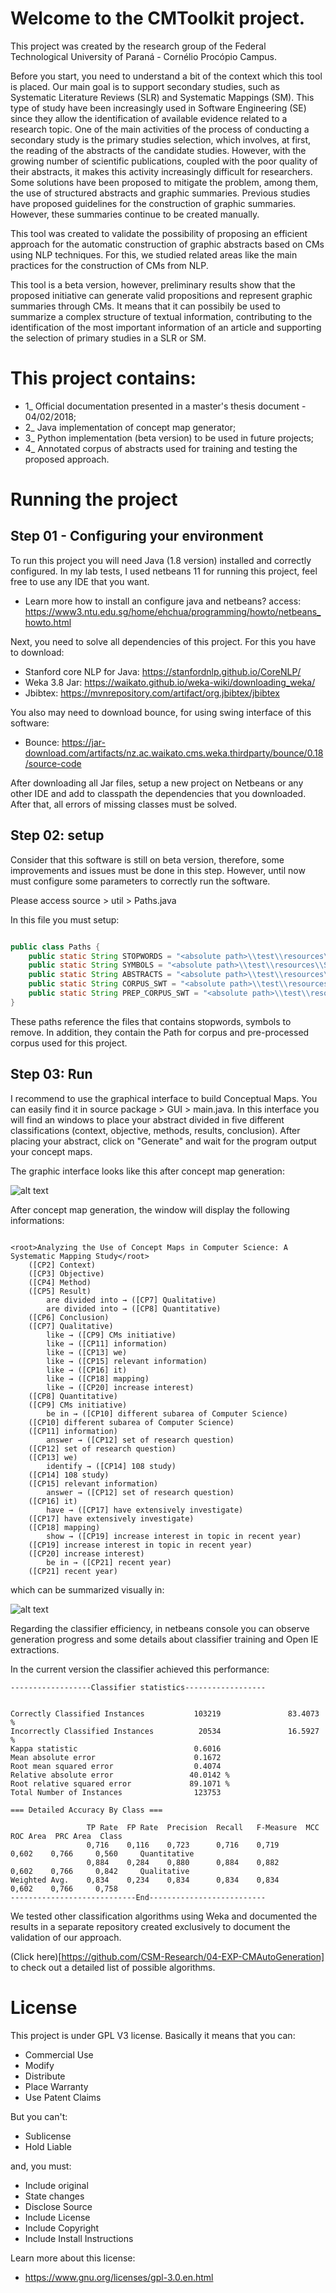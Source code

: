 # Welcome to the CMToolkit project.

This project was created by the research group of the Federal Technological University of Paraná - Cornélio Procópio Campus.


Before you start, you need to understand a bit of the context which this tool is placed. Our main goal is to support secondary studies, such as Systematic Literature Reviews (SLR) and Systematic Mappings (SM). This type of study have been increasingly used in Software Engineering (SE) since they allow
the identification of available evidence related to a research topic. One of the main activities of the process of conducting a secondary study is the primary studies selection, which involves, at first, the reading of the abstracts of the candidate studies. However, with the growing number of scientific publications, coupled with the poor quality of their abstracts, it makes this activity increasingly difficult for researchers. Some solutions have been proposed to mitigate the problem, among them, the use of structured abstracts and graphic summaries. Previous studies have proposed guidelines for the construction of graphic summaries. However, these summaries continue to be created manually. 

This tool was created to validate the possibility of proposing an efficient approach for the automatic construction of graphic abstracts based on CMs using NLP techniques. For this, we studied related areas like the main practices for the construction of CMs from NLP. 

This tool is a beta version, however, preliminary results show that the proposed initiative can generate valid propositions and represent graphic summaries through CMs. It means that it can possibily be used to summarize a complex structure of textual information, contributing to the identification of the most important information of an article and supporting the selection of primary studies in a SLR or SM. 


# This project contains:

- 1_ Official documentation presented in a master's thesis document - 04/02/2018;
- 2_ Java implementation of concept map generator;
- 3_ Python implementation (beta version) to be used in future projects;
- 4_ Annotated corpus of abstracts used for training and testing the proposed approach.

# Running the project

## Step 01 - Configuring your environment

To run this project you will need Java (1.8 version) installed and correctly configured. In my lab tests, I used netbeans 11 for running this project, feel free to use any IDE that you want.

- Learn more how to install an configure java and netbeans? access: 
https://www3.ntu.edu.sg/home/ehchua/programming/howto/netbeans_howto.html

Next, you need to solve all dependencies of this project. For this you have to download:

- Stanford core NLP for Java: https://stanfordnlp.github.io/CoreNLP/
- Weka 3.8 Jar: https://waikato.github.io/weka-wiki/downloading_weka/
- Jbibtex: https://mvnrepository.com/artifact/org.jbibtex/jbibtex
 
You also may need to download bounce, for using swing interface of this software:

- Bounce: https://jar-download.com/artifacts/nz.ac.waikato.cms.weka.thirdparty/bounce/0.18/source-code

After downloading all Jar files, setup a new project on Netbeans or any other IDE and add to classpath the dependencies that you downloaded. After that, all errors of missing classes must be solved.

## Step 02: setup

Consider that this software is still on beta version, therefore, some improvements and issues must be done in this step. However, until now must configure some parameters to correctly run the software. 

Please access source > util > Paths.java

In this file you must setup:
```Java

public class Paths {
    public static String STOPWORDS = "<absolute path>\\test\\resources\\Stopwords.txt";
    public static String SYMBOLS = "<absolute path>\\test\\resources\\Symbols.txt";
    public static String ABSTRACTS = "<absolute path>\\test\\resources\\abstracts";
    public static String CORPUS_SWT = "<absolute path>\\test\\resources\\Corpus\\SoftwareTest";
    public static String PREP_CORPUS_SWT = "<absolute path>\\test\\resources\\PreProcessedCorpus\\SoftwareTest";
}

```

These paths reference the files that contains stopwords, symbols to remove. In addition, they contain the Path for corpus and pre-processed corpus used for this project. 

## Step 03: Run

I recommend to use the graphical interface to build Conceptual Maps. You can easily find it in source package > GUI > main.java. In this interface you will find an windows to place your abstract divided in five different classifications (context, objective, methods, results, conclusion). After placing your abstract, click on "Generate" and wait for the program output your concept maps.

The graphic interface looks like this after concept map generation:

![alt text](https://github.com/csm-applications/CSM-CMtoolkit/blob/master/1_Documentation/CMGeneratorScreenshot.JPG)

After concept map generation, the window will display the following informations:
```plaintext

<root>Analyzing the Use of Concept Maps in Computer Science: A Systematic Mapping Study</root>
	([CP2] Context)
	([CP3] Objective)
	([CP4] Method)
	([CP5] Result)
		are divided into → ([CP7] Qualitative)
		are divided into → ([CP8] Quantitative)
	([CP6] Conclusion)
	([CP7] Qualitative)
		like → ([CP9] CMs initiative)
		like → ([CP11] information)
		like → ([CP13] we)
		like → ([CP15] relevant information)
		like → ([CP16] it)
		like → ([CP18] mapping)
		like → ([CP20] increase interest)
	([CP8] Quantitative)
	([CP9] CMs initiative)
		be in → ([CP10] different subarea of Computer Science)
	([CP10] different subarea of Computer Science)
	([CP11] information)
		answer → ([CP12] set of research question)
	([CP12] set of research question)
	([CP13] we)
		identify → ([CP14] 108 study)
	([CP14] 108 study)
	([CP15] relevant information)
		answer → ([CP12] set of research question)
	([CP16] it)
		have → ([CP17] have extensively investigate)
	([CP17] have extensively investigate)
	([CP18] mapping)
		show → ([CP19] increase interest in topic in recent year)
	([CP19] increase interest in topic in recent year)
	([CP20] increase interest)
		be in → ([CP21] recent year)
	([CP21] recent year)
```

which can be summarized visually in:

![alt text](https://github.com/csm-applications/CSM-CMtoolkit/blob/master/1_Documentation/GeneratedCMExample.jpg)


Regarding the classifier efficiency, in netbeans console you can observe generation progress and some details about classifier training and Open IE extractions. 

In the current version the classifier achieved this performance:

```plaintext
------------------Classifier statistics------------------


Correctly Classified Instances           103219               83.4073 %
Incorrectly Classified Instances          20534               16.5927 %
Kappa statistic                          0.6016
Mean absolute error                      0.1672
Root mean squared error                  0.4074
Relative absolute error                 40.0142 %
Root relative squared error             89.1071 %
Total Number of Instances                123753     

=== Detailed Accuracy By Class ===

                 TP Rate  FP Rate  Precision  Recall   F-Measure  MCC      ROC Area  PRC Area  Class
                 0,716    0,116    0,723      0,716    0,719      0,602    0,766     0,560     Quantitative
                 0,884    0,284    0,880      0,884    0,882      0,602    0,766     0,842     Qualitative
Weighted Avg.    0,834    0,234    0,834      0,834    0,834      0,602    0,766     0,758     
----------------------------End--------------------------
```

We tested other classification algorithms using Weka and documented the results in a separate repository created exclusively to document the validation of our approach. 

(Click here)[https://github.com/CSM-Research/04-EXP-CMAutoGeneration] to check out a detailed list of possible algorithms.

# License

This project is under GPL V3 license. Basically it means that you can:
- Commercial Use
- Modify
- Distribute
- Place Warranty
- Use Patent Claims

But you can't:
- Sublicense
- Hold Liable

and, you must:
- Include original
- State changes
- Disclose Source
- Include License
- Include Copyright
- Include Install Instructions

Learn more about this license:
- https://www.gnu.org/licenses/gpl-3.0.en.html
